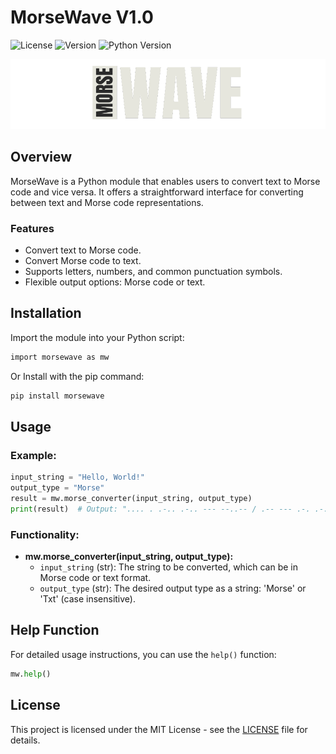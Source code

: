 
# MorseWave V1.0

![License](https://img.shields.io/badge/license-MIT-blue.svg)
![Version](https://img.shields.io/badge/version-1.0-brightgreen)
![Python Version](https://img.shields.io/badge/python-3.11-blue)

![logo](https://github.com/tomasilluminati/MorseWave/blob/main/logo/morse_wave_logo.png)

## Overview

MorseWave is a Python module that enables users to convert text to Morse code and vice versa. It offers a straightforward interface for converting between text and Morse code representations.

### Features

- Convert text to Morse code.
- Convert Morse code to text.
- Supports letters, numbers, and common punctuation symbols.
- Flexible output options: Morse code or text.

## Installation

Import the module into your Python script:

```bash
import morsewave as mw
```

Or Install with the pip command:

```bash
pip install morsewave
```

## Usage

### Example:

```python
input_string = "Hello, World!"
output_type = "Morse"
result = mw.morse_converter(input_string, output_type)
print(result)  # Output: ".... . .-.. .-.. --- --..-- / .-- --- .-. .-.. -.. -.-.--"
```

### Functionality:

- **mw.morse_converter(input_string, output_type):**
  - `input_string` (str): The string to be converted, which can be in Morse code or text format.
  - `output_type` (str): The desired output type as a string: 'Morse' or 'Txt' (case insensitive).

## Help Function

For detailed usage instructions, you can use the `help()` function:

```python
mw.help()
```

## License

This project is licensed under the MIT License - see the [LICENSE](LICENSE) file for details.

